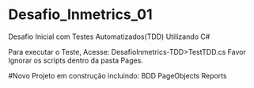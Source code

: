 # Desafio_Inmetrics_01
Desafio Inicial com Testes Automatizados(TDD) Utilizando C#

Para executar o Teste, Acesse:
DesafioInmetrics-TDD>TestTDD.cs
Favor Ignorar os scripts dentro da pasta Pages.

#Novo Projeto em construção incluindo:
BDD
PageObjects
Reports




